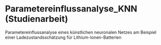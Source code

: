 # Parametereinflussanalyse_KNN (Studienarbeit)
 Parametereinflussanalyse eines künstlichen neuronalen  Netzes am Beispiel einer Ladezustandsschätzung für Lithium-Ionen-Batterien
